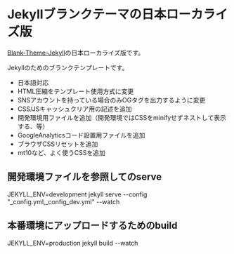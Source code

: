 # Jekyllブランクテーマの日本ローカライズ版

[Blank-Theme-Jekyll](https://github.com/garrettboatman/Blank-Theme-Jekyll)の日本ローカライズ版です。

Jekyllのためのブランクテンプレートです。

- 日本語対応
- HTML圧縮をテンプレート使用方式に変更
- SNSアカウントを持っている場合のみOGタグを出力するように変更
- CSS/JSキャッシュクリア用の記述を追加
- 開発環境用ファイルを追加（開発環境ではCSSをminifyせずネストして表示する、等）
- GoogleAnalyticsコード設置用ファイルを追加
- ブラウザCSSリセットを追加
- mt10など、よく使うCSSを追加

## 開発環境ファイルを参照してのserve
JEKYLL_ENV=development jekyll serve --config "_config.yml,_config_dev.yml" --watch

## 本番環境にアップロードするためのbuild
JEKYLL_ENV=production jekyll build --watch
